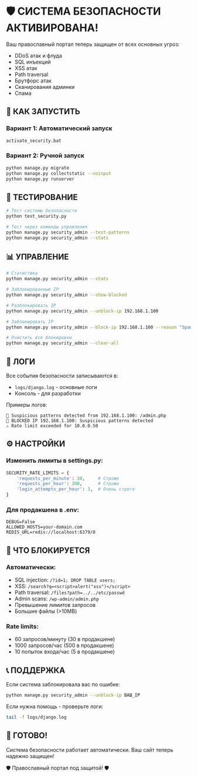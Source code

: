# 🛡️ СИСТЕМА БЕЗОПАСНОСТИ АКТИВИРОВАНА!

Ваш православный портал теперь защищен от всех основных угроз:
- DDoS атак и флуда
- SQL инъекций  
- XSS атак
- Path traversal
- Брутфорс атак
- Сканирования админки
- Спама

## 🚀 КАК ЗАПУСТИТЬ

### Вариант 1: Автоматический запуск
```bash
activate_security.bat
```

### Вариант 2: Ручной запуск  
```bash
python manage.py migrate
python manage.py collectstatic --noinput
python manage.py runserver
```

## 🧪 ТЕСТИРОВАНИЕ

```bash
# Тест системы безопасности
python test_security.py

# Тест через команды управления
python manage.py security_admin --test-patterns
python manage.py security_admin --stats
```

## 📊 УПРАВЛЕНИЕ

```bash
# Статистика
python manage.py security_admin --stats

# Заблокированные IP
python manage.py security_admin --show-blocked

# Разблокировать IP
python manage.py security_admin --unblock-ip 192.168.1.100

# Заблокировать IP
python manage.py security_admin --block-ip 192.168.1.100 --reason "Spam"

# Очистить все блокировки
python manage.py security_admin --clear-all
```

## 📝 ЛОГИ

Все события безопасности записываются в:
- `logs/django.log` - основные логи
- Консоль - для разработки

Примеры логов:
```
🚨 Suspicious patterns detected from 192.168.1.100: /admin.php
🚫 BLOCKED IP 192.168.1.100: Suspicious patterns detected
⚠️ Rate limit exceeded for 10.0.0.50
```

## ⚙️ НАСТРОЙКИ

### Изменить лимиты в settings.py:
```python
SECURITY_RATE_LIMITS = {
    'requests_per_minute': 30,     # Строже
    'requests_per_hour': 300,      # Строже
    'login_attempts_per_hour': 3,  # Очень строго
}
```

### Для продакшена в .env:
```env
DEBUG=False
ALLOWED_HOSTS=your-domain.com
REDIS_URL=redis://localhost:6379/0
```

## 🚨 ЧТО БЛОКИРУЕТСЯ

### Автоматически:
- SQL injection: `/?id=1; DROP TABLE users;`
- XSS: `/search?q=<script>alert("xss")</script>`
- Path traversal: `/files?path=../../etc/passwd`
- Admin scans: `/wp-admin/admin.php`
- Превышение лимитов запросов
- Большие файлы (>10MB)

### Rate limits:
- 60 запросов/минуту (30 в продакшене)
- 1000 запросов/час (500 в продакшене)  
- 10 попыток входа/час (5 в продакшене)

## 📞 ПОДДЕРЖКА

Если система заблокировала вас по ошибке:
```bash
python manage.py security_admin --unblock-ip ВАШ_IP
```

Если нужна помощь - проверьте логи:
```bash
tail -f logs/django.log
```

## 🎉 ГОТОВО!

Система безопасности работает автоматически. 
Ваш сайт теперь надежно защищен!

🛡️ Православный портал под защитой! 🛡️
